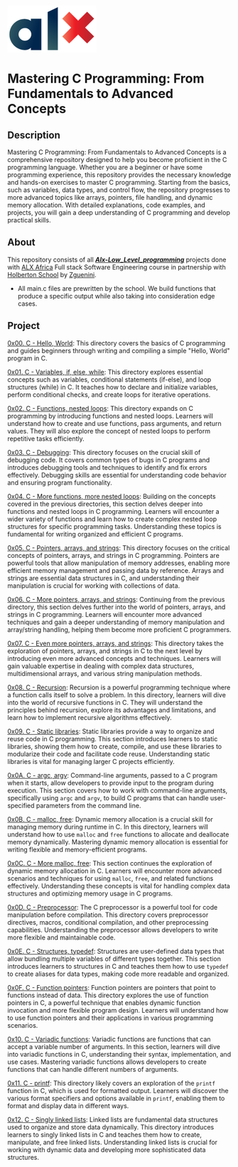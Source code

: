 ![img](./img/ALX.jpg)
# Mastering C Programming: From Fundamentals to Advanced Concepts

## Description

Mastering C Programming: From Fundamentals to Advanced Concepts is a comprehensive repository designed to help you become proficient in the C programming language. Whether you are a beginner or have some programming experience, this repository provides the necessary knowledge and hands-on exercises to master C programming. Starting from the basics, such as variables, data types, and control flow, the repository progresses to more advanced topics like arrays, pointers, file handling, and dynamic memory allocation. With detailed explanations, code examples, and projects, you will gain a deep understanding of C programming and develop practical skills.

## About
 This repository consists of all [***Alx-Low_Level_programming***](./) projects done with [ALX Africa](https://www.alxafrica.com/) Full stack Software Engineering course in partnership with [Holberton School](https://www.holbertonschool.com/) by [Zguenini](https://github.com/zguenini).
- All main.c files are prewritten by the school. We build functions that produce a specific output while also taking into consideration edge cases.

## Project

[0x00. C - Hello, World](./0x00-hello_world): This directory covers the basics of C programming and guides beginners through writing and compiling a simple "Hello, World" program in C.

[0x01. C - Variables, if, else, while](./0x01-variables_if_else_while): This directory explores essential concepts such as variables, conditional statements (if-else), and loop structures (while) in C. It teaches how to declare and initialize variables, perform conditional checks, and create loops for iterative operations.

[0x02. C - Functions, nested loops](0x02-functions_nested_loops): This directory expands on C programming by introducing functions and nested loops. Learners will understand how to create and use functions, pass arguments, and return values. They will also explore the concept of nested loops to perform repetitive tasks efficiently.

[0x03. C - Debugging](./0x03-debugging): This directory focuses on the crucial skill of debugging code. It covers common types of bugs in C programs and introduces debugging tools and techniques to identify and fix errors effectively. Debugging skills are essential for understanding code behavior and ensuring program functionality.

[0x04. C - More functions, more nested loops](./0x04-more_functions_nested_loops): Building on the concepts covered in the previous directories, this section delves deeper into functions and nested loops in C programming. Learners will encounter a wider variety of functions and learn how to create complex nested loop structures for specific programming tasks. Understanding these topics is fundamental for writing organized and efficient C programs.

[0x05. C - Pointers, arrays, and strings](./0x05-pointers_arrays_strings): This directory focuses on the critical concepts of pointers, arrays, and strings in C programming. Pointers are powerful tools that allow manipulation of memory addresses, enabling more efficient memory management and passing data by reference. Arrays and strings are essential data structures in C, and understanding their manipulation is crucial for working with collections of data.

[0x06. C - More pointers, arrays, and strings](./0x06-pointers_arrays_strings): Continuing from the previous directory, this section delves further into the world of pointers, arrays, and strings in C programming. Learners will encounter more advanced techniques and gain a deeper understanding of memory manipulation and array/string handling, helping them become more proficient C programmers.

[0x07. C - Even more pointers, arrays, and strings](./0x07-pointers_arrays_strings): This directory takes the exploration of pointers, arrays, and strings in C to the next level by introducing even more advanced concepts and techniques. Learners will gain valuable expertise in dealing with complex data structures, multidimensional arrays, and various string manipulation methods.

[0x08. C - Recursion](./0x08-recursion): Recursion is a powerful programming technique where a function calls itself to solve a problem. In this directory, learners will dive into the world of recursive functions in C. They will understand the principles behind recursion, explore its advantages and limitations, and learn how to implement recursive algorithms effectively.

[0x09. C - Static libraries](./0x09-static_libraries): Static libraries provide a way to organize and reuse code in C programming. This section introduces learners to static libraries, showing them how to create, compile, and use these libraries to modularize their code and facilitate code reuse. Understanding static libraries is vital for managing larger C projects efficiently.

[0x0A. C - argc, argv](./0x0A-argc_argv): Command-line arguments, passed to a C program when it starts, allow developers to provide input to the program during execution. This section covers how to work with command-line arguments, specifically using `argc` and `argv`, to build C programs that can handle user-specified parameters from the command line.

[0x0B. C - malloc, free](./0x0B-malloc_free): Dynamic memory allocation is a crucial skill for managing memory during runtime in C. In this directory, learners will understand how to use `malloc` and `free` functions to allocate and deallocate memory dynamically. Mastering dynamic memory allocation is essential for writing flexible and memory-efficient programs.

[0x0C. C - More malloc, free](./0x0C-more_malloc_free): This section continues the exploration of dynamic memory allocation in C. Learners will encounter more advanced scenarios and techniques for using `malloc`, `free`, and related functions effectively. Understanding these concepts is vital for handling complex data structures and optimizing memory usage in C programs.

[0x0D. C - Preprocessor](./0x0D-preprocessor): The C preprocessor is a powerful tool for code manipulation before compilation. This directory covers preprocessor directives, macros, conditional compilation, and other preprocessing capabilities. Understanding the preprocessor allows developers to write more flexible and maintainable code.

[0x0E. C - Structures, typedef](./0x0E-structures_typedef): Structures are user-defined data types that allow bundling multiple variables of different types together. This section introduces learners to structures in C and teaches them how to use `typedef` to create aliases for data types, making code more readable and organized.

[0x0F. C - Function pointers](./0x0F-function_pointers): Function pointers are pointers that point to functions instead of data. This directory explores the use of function pointers in C, a powerful technique that enables dynamic function invocation and more flexible program design. Learners will understand how to use function pointers and their applications in various programming scenarios.

[0x10. C - Variadic functions](./0x10-variadic_functions): Variadic functions are functions that can accept a variable number of arguments. In this section, learners will dive into variadic functions in C, understanding their syntax, implementation, and use cases. Mastering variadic functions allows developers to create functions that can handle different numbers of arguments.

[0x11. C - printf](https://github.com/zguenini/printf): This directory likely covers an exploration of the `printf` function in C, which is used for formatted output. Learners will discover the various format specifiers and options available in `printf`, enabling them to format and display data in different ways.

[0x12. C - Singly linked lists](./0x12-singly_linked_lists): Linked lists are fundamental data structures used to organize and store data dynamically. This directory introduces learners to singly linked lists in C and teaches them how to create, manipulate, and free linked lists. Understanding linked lists is crucial for working with dynamic data and developing more sophisticated data structures.

